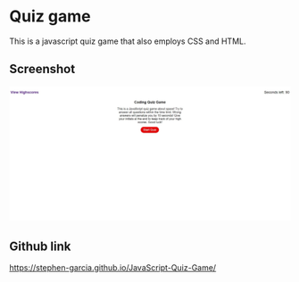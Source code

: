 # Quiz game

This is a javascript quiz game that also employs CSS and HTML.

## Screenshot

![Alt text](<assets/images/Screenshot 2023-08-05 125630.jpg>)

## Github link
https://stephen-garcia.github.io/JavaScript-Quiz-Game/